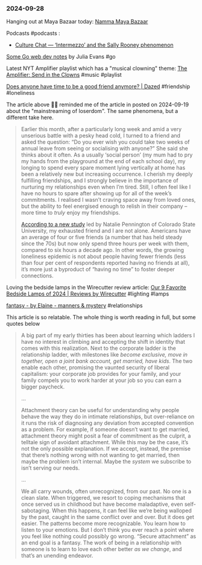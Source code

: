 ### 2024-09-28

Hanging out at Maya Bazaar today: [Namma Maya Bazaar](https://www.instagram.com/_maya_bazaar/)

Podcasts #podcasts :
- [Culture Chat — ‘Intermezzo’ and the Sally Rooney phenomenon](https://on.ft.com/3MZXQOZ)

[Some Go web dev notes](https://jvns.ca/blog/2024/09/27/some-go-web-dev-notes/) by Julia Evans #go 

Latest NYT Amplifier playlist which has a "musical clowning" theme: [The Amplifier: Send in the Clowns](https://music.youtube.com/playlist?list=PLu_RmAJBNiIJ5xygyhk-SQn6XbeM45G0A) #music #playlist 

[Does anyone have time to be a good friend anymore? | Dazed](https://www.dazeddigital.com/life-culture/article/64746/1/do-you-have-time-to-be-a-good-friend-career-relationships-work-loneliness) #friendship #loneliness 

The article above ☝🏽 reminded me of the article in posted on 2024-09-19 about the "mainstreaming of loserdom". The same phenomena, but a different take here.

> Earlier this month, after a particularly long week and amid a very unserious battle with a pesky head cold, I turned to a friend and asked the question: “Do you ever wish you could take two weeks of annual leave from seeing or socialising with anyone?” She said she thinks about it often. As a usually ‘social person’ (my mum had to pry my hands from the playground at the end of each school day), my longing to spend every spare moment lying vertically at home has been a relatively new but increasing occurrence. I cherish my deeply fulfilling friendships, and I strongly believe in the importance of nurturing my relationships even when I’m tired. Still, I often feel like I have no hours to spare after showing up for all of the week’s commitments. I realised I wasn’t craving space away from loved ones, but the ability to feel energised enough to relish in their company – more time to _truly_ enjoy my friendships.
> 
> [According to a new study](https://www.zmescience.com/science/news-science/american-loneliness-paradox/) led by Natalie Pennington of Colorado State University, my exhausted friend and I are not alone. Americans have an average of four or five friends (a number that has held steady since the 70s) but now only spend three hours per week with them, compared to six hours a decade ago. In other words, the growing loneliness epidemic is not about people having fewer friends (less than four per cent of respondents reported having no friends at all), it’s more just a byproduct of “having no time” to foster deeper connections.

Loving the bedside lamps in the Wirecutter review article: [Our 9 Favorite Bedside Lamps of 2024 | Reviews by Wirecutter](https://www.nytimes.com/wirecutter/reviews/our-favorite-bedside-lamps-under-200) #lighting #lamps

[fantasy - by Elaine - manners & mystery](https://elainewrites.substack.com/p/fantasy) #relationships 

This article is so relatable. The whole thing is worth reading in full, but some quotes below

> A big part of my early thirties has been about learning which ladders I have no interest in climbing and accepting the shift in identity that comes with this realization. Next to the corporate ladder is the relationship ladder, with milestones like _become exclusive, move in together, open a joint bank account, get married, have kids_. The two enable each other, promising the vaunted security of liberal capitalism: your corporate job provides for your family, and your family compels you to work harder at your job so you can earn a bigger paycheck.
> 
> …
> 
> Attachment theory can be useful for understanding why people behave the way they do in intimate relationships, but over-reliance on it runs the risk of diagnosing any deviation from accepted convention as a problem. For example, if someone doesn’t want to get married, attachment theory might posit a fear of commitment as the culprit, a telltale sign of avoidant attachment. While this may be the case, it’s not the only possible explanation. If we accept, instead, the premise that there’s nothing wrong with not wanting to get married, then maybe the problem isn’t internal. Maybe the _system_ we subscribe to isn’t serving our needs.
> 
> …
> 
> We all carry wounds, often unrecognized, from our past. No one is a clean slate. When triggered, we resort to coping mechanisms that once served us in childhood but have become maladaptive, even self-sabotaging. When this happens, it can feel like we’re being walloped by the past, caught in the same conflict over and over. But it does get easier. The patterns become more recognizable. You learn how to listen to your emotions. But I don’t think you ever reach a point where you feel like nothing could possibly go wrong. “Secure attachment” as an end goal is a fantasy. The work of being in a relationship with someone is to learn to love each other better _as we change_, and that’s an unending endeavor.
> 
> 